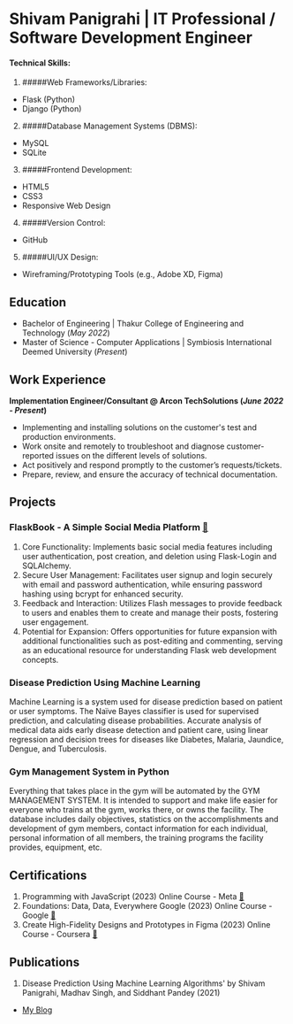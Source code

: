 # Shivam Panigrahi | IT Professional / Software Development Engineer

#### Technical Skills:
1. #####Web Frameworks/Libraries:
  - Flask (Python)
  - Django (Python)
2. #####Database Management Systems (DBMS):
  - MySQL
  - SQLite
3. #####Frontend Development:
  - HTML5
  - CSS3
  - Responsive Web Design
4. #####Version Control:
  - GitHub
5. #####UI/UX Design:
  - Wireframing/Prototyping Tools (e.g., Adobe XD, Figma)

## Education
- Bachelor of Engineering | Thakur College of Engineering and Technology (_May 2022_)								       		
- Master of Science - Computer Applications	| Symbiosis International Deemed University (_Present_)

## Work Experience
**Implementation Engineer/Consultant @ Arcon TechSolutions (_June 2022 - Present_)**
- Implementing and installing solutions on the customer's test and production environments.
- Work onsite and remotely to troubleshoot and diagnose customer-reported issues on the different levels of solutions.
- Act positively and respond promptly to the customer’s requests/tickets.
- Prepare, review, and ensure the accuracy of technical documentation.

## Projects
### FlaskBook - A Simple Social Media Platform [🔗](https://github.com/shivam821/FlaskBook---A-Simple-Social-Media-Platform)

1. Core Functionality: Implements basic social media features including user authentication, post creation, and deletion using Flask-Login and SQLAlchemy.
2. Secure User Management: Facilitates user signup and login securely with email and password authentication, while ensuring password hashing using bcrypt for enhanced security.
3. Feedback and Interaction: Utilizes Flash messages to provide feedback to users and enables them to create and manage their posts, fostering user engagement.
4. Potential for Expansion: Offers opportunities for future expansion with additional functionalities such as post-editing and commenting, serving as an educational resource for understanding Flask web development concepts.

### Disease Prediction Using Machine Learning

Machine Learning is a system used for disease prediction based on patient or user symptoms. The Naïve Bayes classifier is used for supervised prediction, and calculating disease probabilities. Accurate analysis of medical data aids early disease detection and patient care, using linear regression and decision trees for diseases like Diabetes, Malaria, Jaundice, Dengue, and Tuberculosis.

### Gym Management System in Python

Everything that takes place in the gym will be automated by the GYM MANAGEMENT SYSTEM. It is intended to support and make life easier for everyone who trains at the gym, works there, or owns the facility. The database includes daily objectives, statistics on the accomplishments and development of gym members, contact information for each individual, personal information of all members, the training programs the facility provides, equipment, etc. 

## Certifications
1. Programming with JavaScript (2023) Online Course - Meta [🔗](https://coursera.org/share/63c15f3b5306ec64b756e597bc0e2d58)
2. Foundations: Data, Data, Everywhere Google (2023) Online Course - Google [🔗](https://www.coursera.org/account/accomplishments/certificate/P8RFSNPJCFTX)
3. Create High-Fidelity Designs and Prototypes in Figma (2023) Online Course - Coursera [🔗](https://coursera.org/share/e773683af80f9d917476c348707747a7)

## Publications
1. Disease Prediction Using Machine Learning Algorithms' by Shivam Panigrahi, Madhav Singh, and Siddhant Pandey (2021)

- [My Blog](https://medium.com/@panigrahishivam821)
